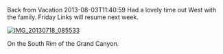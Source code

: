 Back from Vacation
2013-08-03T11:40:59
Had a lovely time out West with the family. Friday Links will resume next week.

[![IMG_20130718_085533](http://az667460.vo.msecnd.net/cdn/images/blog/Windows-Live-Writer/Back-from-Vacation_6B11/IMG_20130718_085533_thumb.jpg)](http://az667460.vo.msecnd.net/cdn/images/blog/Windows-Live-Writer/Back-from-Vacation_6B11/IMG_20130718_085533_2.jpg)

On the South Rim of the Grand Canyon.
